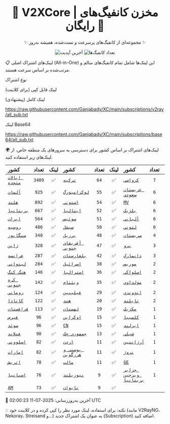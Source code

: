 <div align="center">
<h1 style="font-size: 2.5em; font-weight: bold;">🚀 V2XCore | مخزن کانفیگ‌های رایگان 🚀</h1>
<p>✨ مجموعه‌ای از کانفیگ‌های پرسرعت و تست‌شده، همیشه به‌روز ✨</p>

<p>
<img src="https://img.shields.io/badge/Updated-2025-07-11 02:00:23 UTC-blue?style=for-the-badge&logo=github" alt="آخرین آپدیت">
<img src="https://img.shields.io/badge/Configs-18077-green?style=for-the-badge&logo=serverless" alt="تعداد کانفیگ‌ها">
</p>
</div>

📋 لینک‌های اشتراک اصلی (All-in-One)
این لینک‌ها شامل تمام کانفیگ‌های سالم و مرتب‌شده بر اساس سرعت هستند.

نوع اشتراک

لینک قابل کپی (برای کلاینت)

لینک کامل (پیشنهادی)

https://raw.githubusercontent.com/Ganjabady/XC/main/subscriptions/v2ray/all_sub.txt

لینک Base64

https://raw.githubusercontent.com/Ganjabady/XC/main/subscriptions/base64/all_sub.txt

🌍 لینک‌های اشتراک بر اساس کشور
برای دسترسی به سرورهای یک منطقه خاص، از لینک‌های زیر استفاده کنید.

| کشور | تعداد | لینک | کشور | تعداد | لینک | کشور | تعداد | لینک |
| :--- | :---: | :---: | :--- | :---: | :---: | :--- | :---: | :---: |
| [`ایالات متحده`](https://raw.githubusercontent.com/Ganjabady/XC/main/subscriptions/regions/US.txt) | `3489` | ✅ | [`ترکیه`](https://raw.githubusercontent.com/Ganjabady/XC/main/subscriptions/regions/TR.txt) | `64` | ✅ | [`کرواسی`](https://raw.githubusercontent.com/Ganjabady/XC/main/subscriptions/regions/HR.txt) | `7` | ✅ |
| [`آلمان`](https://raw.githubusercontent.com/Ganjabady/XC/main/subscriptions/regions/DE.txt) | `925` | ✅ | [`لوکزامبورگ`](https://raw.githubusercontent.com/Ganjabady/XC/main/subscriptions/regions/LU.txt) | `55` | ✅ | [`عربستان سعودی`](https://raw.githubusercontent.com/Ganjabady/XC/main/subscriptions/regions/SA.txt) | `6` | ✅ |
| [`هلند`](https://raw.githubusercontent.com/Ganjabady/XC/main/subscriptions/regions/NL.txt) | `892` | ✅ | [`استونی`](https://raw.githubusercontent.com/Ganjabady/XC/main/subscriptions/regions/EE.txt) | `54` | ✅ | [`MV`](https://raw.githubusercontent.com/Ganjabady/XC/main/subscriptions/regions/MV.txt) | `6` | ✅ |
| [`بریتانیا`](https://raw.githubusercontent.com/Ganjabady/XC/main/subscriptions/regions/GB.txt) | `667` | ✅ | [`ایتالیا`](https://raw.githubusercontent.com/Ganjabady/XC/main/subscriptions/regions/IT.txt) | `52` | ✅ | [`بلژیک`](https://raw.githubusercontent.com/Ganjabady/XC/main/subscriptions/regions/BE.txt) | `6` | ✅ |
| [`ایران`](https://raw.githubusercontent.com/Ganjabady/XC/main/subscriptions/regions/IR.txt) | `564` | ✅ | [`سوئیس`](https://raw.githubusercontent.com/Ganjabady/XC/main/subscriptions/regions/CH.txt) | `51` | ✅ | [`آلبانی`](https://raw.githubusercontent.com/Ganjabady/XC/main/subscriptions/regions/AL.txt) | `6` | ✅ |
| [`روسیه`](https://raw.githubusercontent.com/Ganjabady/XC/main/subscriptions/regions/RU.txt) | `486` | ✅ | [`سیشل`](https://raw.githubusercontent.com/Ganjabady/XC/main/subscriptions/regions/SC.txt) | `50` | ✅ | [`لتونی`](https://raw.githubusercontent.com/Ganjabady/XC/main/subscriptions/regions/LV.txt) | `6` | ✅ |
| [`سنگاپور`](https://raw.githubusercontent.com/Ganjabady/XC/main/subscriptions/regions/SG.txt) | `340` | ✅ | [`برزیل`](https://raw.githubusercontent.com/Ganjabady/XC/main/subscriptions/regions/BR.txt) | `48` | ✅ | [`صربستان`](https://raw.githubusercontent.com/Ganjabady/XC/main/subscriptions/regions/RS.txt) | `4` | ✅ |
| [`ژاپن`](https://raw.githubusercontent.com/Ganjabady/XC/main/subscriptions/regions/JP.txt) | `328` | ✅ | [`آفریقای جنوبی`](https://raw.githubusercontent.com/Ganjabady/XC/main/subscriptions/regions/ZA.txt) | `47` | ✅ | [`پرو`](https://raw.githubusercontent.com/Ganjabady/XC/main/subscriptions/regions/PE.txt) | `3` | ✅ |
| [`فرانسه`](https://raw.githubusercontent.com/Ganjabady/XC/main/subscriptions/regions/FR.txt) | `287` | ✅ | [`بلغارستان`](https://raw.githubusercontent.com/Ganjabady/XC/main/subscriptions/regions/BG.txt) | `42` | ✅ | [`دانمارک`](https://raw.githubusercontent.com/Ganjabady/XC/main/subscriptions/regions/DK.txt) | `3` | ✅ |
| [`لیتوانی`](https://raw.githubusercontent.com/Ganjabady/XC/main/subscriptions/regions/LT.txt) | `284` | ✅ | [`اسرائیل`](https://raw.githubusercontent.com/Ganjabady/XC/main/subscriptions/regions/IL.txt) | `38` | ✅ | [`موریس`](https://raw.githubusercontent.com/Ganjabady/XC/main/subscriptions/regions/MU.txt) | `2` | ✅ |
| [`هنگ کنگ`](https://raw.githubusercontent.com/Ganjabady/XC/main/subscriptions/regions/HK.txt) | `146` | ✅ | [`استرالیا`](https://raw.githubusercontent.com/Ganjabady/XC/main/subscriptions/regions/AU.txt) | `36` | ✅ | [`اسلواکی`](https://raw.githubusercontent.com/Ganjabady/XC/main/subscriptions/regions/SK.txt) | `2` | ✅ |
| [`کره جنوبی`](https://raw.githubusercontent.com/Ganjabady/XC/main/subscriptions/regions/KR.txt) | `142` | ✅ | [`ویتنام`](https://raw.githubusercontent.com/Ganjabady/XC/main/subscriptions/regions/VN.txt) | `35` | ✅ | [`مولداوی`](https://raw.githubusercontent.com/Ganjabady/XC/main/subscriptions/regions/MD.txt) | `2` | ✅ |
| [`رومانی`](https://raw.githubusercontent.com/Ganjabady/XC/main/subscriptions/regions/RO.txt) | `124` | ✅ | [`فیلیپین`](https://raw.githubusercontent.com/Ganjabady/XC/main/subscriptions/regions/PH.txt) | `29` | ✅ | [`اندونزی`](https://raw.githubusercontent.com/Ganjabady/XC/main/subscriptions/regions/ID.txt) | `2` | ✅ |
| [`کانادا`](https://raw.githubusercontent.com/Ganjabady/XC/main/subscriptions/regions/CA.txt) | `122` | ✅ | [`هند`](https://raw.githubusercontent.com/Ganjabady/XC/main/subscriptions/regions/IN.txt) | `20` | ✅ | [`تایلند`](https://raw.githubusercontent.com/Ganjabady/XC/main/subscriptions/regions/TH.txt) | `2` | ✅ |
| [`قزاقستان`](https://raw.githubusercontent.com/Ganjabady/XC/main/subscriptions/regions/KZ.txt) | `113` | ✅ | [`لهستان`](https://raw.githubusercontent.com/Ganjabady/XC/main/subscriptions/regions/PL.txt) | `19` | ✅ | [`مکزیک`](https://raw.githubusercontent.com/Ganjabady/XC/main/subscriptions/regions/MX.txt) | `1` | ✅ |
| [`قبرس`](https://raw.githubusercontent.com/Ganjabady/XC/main/subscriptions/regions/CY.txt) | `96` | ✅ | [`اوکراین`](https://raw.githubusercontent.com/Ganjabady/XC/main/subscriptions/regions/UA.txt) | `15` | ✅ | [`کلمبیا`](https://raw.githubusercontent.com/Ganjabady/XC/main/subscriptions/regions/CO.txt) | `1` | ✅ |
| [`سوئد`](https://raw.githubusercontent.com/Ganjabady/XC/main/subscriptions/regions/SE.txt) | `96` | ✅ | [`CN`](https://raw.githubusercontent.com/Ganjabady/XC/main/subscriptions/regions/CN.txt) | `15` | ✅ | [`ایرلند`](https://raw.githubusercontent.com/Ganjabady/XC/main/subscriptions/regions/IE.txt) | `1` | ✅ |
| [`فنلاند`](https://raw.githubusercontent.com/Ganjabady/XC/main/subscriptions/regions/FI.txt) | `90` | ✅ | [`جمهوری چک`](https://raw.githubusercontent.com/Ganjabady/XC/main/subscriptions/regions/CZ.txt) | `13` | ✅ | [`شیلی`](https://raw.githubusercontent.com/Ganjabady/XC/main/subscriptions/regions/CL.txt) | `1` | ✅ |
| [`اسلوونی`](https://raw.githubusercontent.com/Ganjabady/XC/main/subscriptions/regions/SI.txt) | `82` | ✅ | [`اردن`](https://raw.githubusercontent.com/Ganjabady/XC/main/subscriptions/regions/JO.txt) | `11` | ✅ | [`آرژانتین`](https://raw.githubusercontent.com/Ganjabady/XC/main/subscriptions/regions/AR.txt) | `1` | ✅ |
| [`امارات`](https://raw.githubusercontent.com/Ganjabady/XC/main/subscriptions/regions/AE.txt) | `82` | ✅ | [`بوسنی و هرزگوین`](https://raw.githubusercontent.com/Ganjabady/XC/main/subscriptions/regions/BA.txt) | `11` | ✅ | [`نروژ`](https://raw.githubusercontent.com/Ganjabady/XC/main/subscriptions/regions/NO.txt) | `1` | ✅ |
| [`اتریش`](https://raw.githubusercontent.com/Ganjabady/XC/main/subscriptions/regions/AT.txt) | `78` | ✅ | [`مالت`](https://raw.githubusercontent.com/Ganjabady/XC/main/subscriptions/regions/MT.txt) | `11` | ✅ | [`GE`](https://raw.githubusercontent.com/Ganjabady/XC/main/subscriptions/regions/GE.txt) | `1` | ✅ |
| [`اسپانیا`](https://raw.githubusercontent.com/Ganjabady/XC/main/subscriptions/regions/ES.txt) | `76` | ✅ | [`نیوزیلند`](https://raw.githubusercontent.com/Ganjabady/XC/main/subscriptions/regions/NZ.txt) | `9` | ✅ | [`جزایر ویرجین بریتانیا`](https://raw.githubusercontent.com/Ganjabady/XC/main/subscriptions/regions/VG.txt) | `1` | ✅ |
| [`AM`](https://raw.githubusercontent.com/Ganjabady/XC/main/subscriptions/regions/AM.txt) | `73` | ✅ | [`تایوان`](https://raw.githubusercontent.com/Ganjabady/XC/main/subscriptions/regions/TW.txt) | `9` | ✅ |  |  |  |


🔄 آخرین به‌روزرسانی: 2025-07-11 02:00:23 UTC

💡 نکته: برای استفاده، لینک مورد نظر را کپی کرده و در کلاینت خود (مانند V2RayNG، Nekoray، Streisand و...) به عنوان یک اشتراک جدید (Subscription) اضافه کنید.
